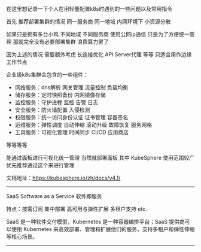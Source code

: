 在这里想记录一下个人在用轻量配置k8s时遇到的一些问题以及常用指令

首先 推荐部署集群的情况 同一服务商 同一地域 内网环境下 小资源分散

如果只是拥有多台小鸡 不同地域 不同服务商 使用公网ip通信 只是为了方便统一管理 那就完全没有必要部署集群 浪费算力罢了

因为上述的情况 需要额外考虑 长连接优化 API Server代理 等等 只适合用作边缘工作节点

企业级k8s集群会包含的一些组件：

 - 网络服务：dns解析 网关管理 流量控制 负载均衡
 - 储存服务：定时快照备份 内网镜像存储
 - 监控服务：守护进程 监控 告警 日志
 - 安全服务：防火墙配置 入侵检测
 - 权限服务：统一访问身份认证 证书管理 容器签名
 - 运维服务：弹性调度 自动伸缩 滚动升级 故障恢复 服务网格
 - 工具服务：可视化管理 时间同步 CI/CD 应用商店

等等等等

能通过面板进行可视化统一管理 当然就部署面板 其中 KubeSphere 使用范围较广 优先推荐通过这个来进行管理

文档地址：https://kubesphere.io/zh/docs/v4.1/

---

SaaS Software as a Service 软件即服务

特点：按需订阅 集中部署 高可用与弹性扩展 多租户支持 etc.

SaaS 是一种软件交付模型，Kubernetes 是一种容器编排平台；SaaS 提供商可以使用 Kubernetes 来高效部署、管理和扩展他们的服务，支持多租户和弹性伸缩等核心场景。

---

